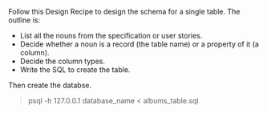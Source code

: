 Follow this Design Recipe to design the schema for a single table. The outline is:

 - List all the nouns from the specification or user stories.
 - Decide whether a noun is a record (the table name) or a property of it (a column).
 - Decide the column types.
 - Write the SQL to create the table.

Then create the databse.
> psql -h 127.0.0.1 database_name < albums_table.sql
